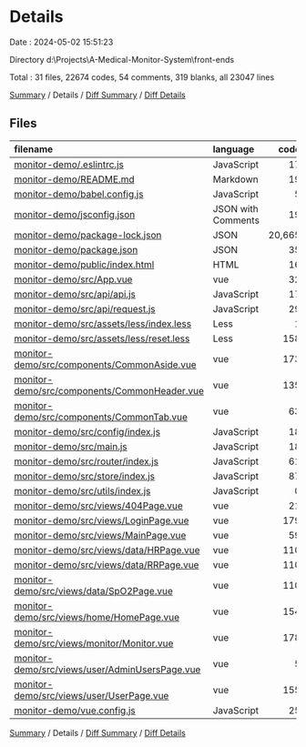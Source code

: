 # Details

Date : 2024-05-02 15:51:23

Directory d:\\Projects\\A-Medical-Monitor-System\\front-ends

Total : 31 files,  22674 codes, 54 comments, 319 blanks, all 23047 lines

[Summary](results.md) / Details / [Diff Summary](diff.md) / [Diff Details](diff-details.md)

## Files
| filename | language | code | comment | blank | total |
| :--- | :--- | ---: | ---: | ---: | ---: |
| [monitor-demo/.eslintrc.js](/monitor-demo/.eslintrc.js) | JavaScript | 17 | 0 | 1 | 18 |
| [monitor-demo/README.md](/monitor-demo/README.md) | Markdown | 19 | 0 | 6 | 25 |
| [monitor-demo/babel.config.js](/monitor-demo/babel.config.js) | JavaScript | 5 | 0 | 1 | 6 |
| [monitor-demo/jsconfig.json](/monitor-demo/jsconfig.json) | JSON with Comments | 19 | 0 | 1 | 20 |
| [monitor-demo/package-lock.json](/monitor-demo/package-lock.json) | JSON | 20,665 | 0 | 1 | 20,666 |
| [monitor-demo/package.json](/monitor-demo/package.json) | JSON | 35 | 0 | 1 | 36 |
| [monitor-demo/public/index.html](/monitor-demo/public/index.html) | HTML | 16 | 1 | 1 | 18 |
| [monitor-demo/src/App.vue](/monitor-demo/src/App.vue) | vue | 32 | 0 | 5 | 37 |
| [monitor-demo/src/api/api.js](/monitor-demo/src/api/api.js) | JavaScript | 17 | 0 | 2 | 19 |
| [monitor-demo/src/api/request.js](/monitor-demo/src/api/request.js) | JavaScript | 29 | 7 | 10 | 46 |
| [monitor-demo/src/assets/less/index.less](/monitor-demo/src/assets/less/index.less) | Less | 1 | 1 | 0 | 2 |
| [monitor-demo/src/assets/less/reset.less](/monitor-demo/src/assets/less/reset.less) | Less | 158 | 3 | 14 | 175 |
| [monitor-demo/src/components/CommonAside.vue](/monitor-demo/src/components/CommonAside.vue) | vue | 173 | 3 | 27 | 203 |
| [monitor-demo/src/components/CommonHeader.vue](/monitor-demo/src/components/CommonHeader.vue) | vue | 135 | 4 | 38 | 177 |
| [monitor-demo/src/components/CommonTab.vue](/monitor-demo/src/components/CommonTab.vue) | vue | 63 | 0 | 6 | 69 |
| [monitor-demo/src/config/index.js](/monitor-demo/src/config/index.js) | JavaScript | 18 | 5 | 3 | 26 |
| [monitor-demo/src/main.js](/monitor-demo/src/main.js) | JavaScript | 18 | 2 | 8 | 28 |
| [monitor-demo/src/router/index.js](/monitor-demo/src/router/index.js) | JavaScript | 61 | 1 | 4 | 66 |
| [monitor-demo/src/store/index.js](/monitor-demo/src/store/index.js) | JavaScript | 87 | 16 | 19 | 122 |
| [monitor-demo/src/utils/index.js](/monitor-demo/src/utils/index.js) | JavaScript | 0 | 0 | 1 | 1 |
| [monitor-demo/src/views/404Page.vue](/monitor-demo/src/views/404Page.vue) | vue | 21 | 0 | 3 | 24 |
| [monitor-demo/src/views/LoginPage.vue](/monitor-demo/src/views/LoginPage.vue) | vue | 179 | 1 | 23 | 203 |
| [monitor-demo/src/views/MainPage.vue](/monitor-demo/src/views/MainPage.vue) | vue | 59 | 5 | 19 | 83 |
| [monitor-demo/src/views/data/HRPage.vue](/monitor-demo/src/views/data/HRPage.vue) | vue | 110 | 0 | 8 | 118 |
| [monitor-demo/src/views/data/RRPage.vue](/monitor-demo/src/views/data/RRPage.vue) | vue | 110 | 0 | 8 | 118 |
| [monitor-demo/src/views/data/SpO2Page.vue](/monitor-demo/src/views/data/SpO2Page.vue) | vue | 110 | 0 | 8 | 118 |
| [monitor-demo/src/views/home/HomePage.vue](/monitor-demo/src/views/home/HomePage.vue) | vue | 154 | 3 | 32 | 189 |
| [monitor-demo/src/views/monitor/Monitor.vue](/monitor-demo/src/views/monitor/Monitor.vue) | vue | 178 | 1 | 41 | 220 |
| [monitor-demo/src/views/user/AdminUsersPage.vue](/monitor-demo/src/views/user/AdminUsersPage.vue) | vue | 5 | 0 | 1 | 6 |
| [monitor-demo/src/views/user/UserPage.vue](/monitor-demo/src/views/user/UserPage.vue) | vue | 155 | 0 | 27 | 182 |
| [monitor-demo/vue.config.js](/monitor-demo/vue.config.js) | JavaScript | 25 | 1 | 0 | 26 |

[Summary](results.md) / Details / [Diff Summary](diff.md) / [Diff Details](diff-details.md)